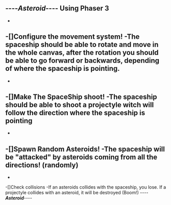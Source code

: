 ----***Asteroid***---- Using Phaser 3 
-
-
-[]Configure the movement system!
    -The spaceship should be able to rotate and move in the whole canvas, after the rotation you should be able to go forward or backwards, depending of where the spaceship is pointing.
-
-
-[]Make The SpaceShip shoot!
    -The spaceship should be able to shoot a projectyle witch will follow the direction where the spaceship is pointing
-
-
-[]Spawn Random Asteroids!
    -The spaceship will be "attacked" by asteroids coming from all the directions! (randomly)
-
-
-[]Check collisions
    -If an asteroids collides with the spaceship, you lose. If a projectyle collides with an asteroid, it will be destroyed (Boom!)
----***Asteroid***----